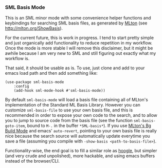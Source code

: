 ### SML Basis Mode

This is an SML minor mode with some convenience helper functions and
keybindings for searching SML basis files, as generated by
[MLton](http://mlton.org/) (see http://mlton.org/ShowBasis).

For the current future, this is work in progress. I tend to start
pretty simple and just organically add functionality to reduce
repetition in my workflow. Once the mode is more stable I will remove
this disclaimer, but it might be awhile because I am very new to SML
and still figuring out exactly what my workflow is.

That said, it should be usable as is. To use, just clone and add to
your emacs load path and then add something like:

```elisp
(use-package sml-basis-mode
    :config
    (add-hook sml-mode-hook #'sml-basis-mode))
```

By default `sml-basis-mode` will load a basis file containing all of
MLton's implementation of the Standard ML Basis Library. However you
can customize `sml-basis-file` to use your own basis file, and this is
recommended in order to expose your own code to the search, and to
allow you to jump to source code from the basis file (see the function
`sml-basis-goto-item`, bound to `M-.` in the buffer `*SML-basis*`). If
you use [MLton's Bg Build Mode](http://mlton.org/EmacsBgBuildMode) and
emacs' `auto-revert`, pointing to your own basis file is really nice
because the search source will automatically update everytime you save
a file (assuming you compile with `-show-basis <path-to-basis-file>`).

Functionality-wise, the end goal is to fill a similar role as
[hoogle](https://hoogle.haskell.org/), but simpler (and very crude and
unpolished), more hackable, and using emacs buffers instead of the
browser/CLI.
